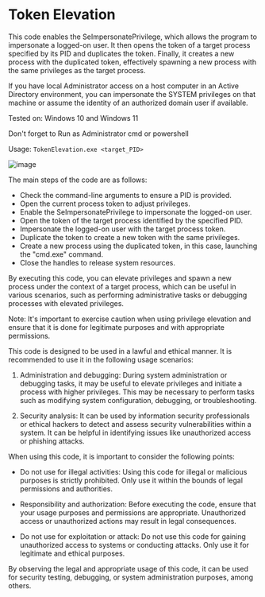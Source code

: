 # Token Elevation

This code enables the SeImpersonatePrivilege, which allows the program to impersonate a logged-on user. 
It then opens the token of a target process specified by its PID and duplicates the token. 
Finally, it creates a new process with the duplicated token, effectively spawning a new process with the same privileges as the target process.

If you have local Administrator access on a host computer in an Active Directory environment, 
you can impersonate the SYSTEM privileges on that machine or assume the identity of an authorized domain user if available.

Tested on: Windows 10 and Windows 11

Don't forget to Run as Administrator cmd or powershell

Usage: ```TokenElevation.exe <target_PID>```

![image](https://github.com/termanix/TokenElevation/assets/50464194/e822eee9-9325-44d5-a7fb-e3e08d14d218)

The main steps of the code are as follows:
- Check the command-line arguments to ensure a PID is provided.
- Open the current process token to adjust privileges.
- Enable the SeImpersonatePrivilege to impersonate the logged-on user.
- Open the token of the target process identified by the specified PID.
- Impersonate the logged-on user with the target process token.
- Duplicate the token to create a new token with the same privileges.
- Create a new process using the duplicated token, in this case, launching the "cmd.exe" command.
- Close the handles to release system resources.

By executing this code, you can elevate privileges and spawn a new process under the context of a target process, 
which can be useful in various scenarios, such as performing administrative tasks or debugging processes with elevated privileges.

Note: It's important to exercise caution when using privilege elevation and ensure that it is done for legitimate purposes and with appropriate permissions.

This code is designed to be used in a lawful and ethical manner. It is recommended to use it in the following usage scenarios:

1. Administration and debugging: During system administration or debugging tasks, it may be useful to elevate privileges and initiate a process with higher privileges. This may be necessary to perform tasks such as modifying system configuration, debugging, or troubleshooting.

2. Security analysis: It can be used by information security professionals or ethical hackers to detect and assess security vulnerabilities within a system. It can be helpful in identifying issues like unauthorized access or phishing attacks.

When using this code, it is important to consider the following points:

- Do not use for illegal activities: Using this code for illegal or malicious purposes is strictly prohibited. Only use it within the bounds of legal permissions and authorities.

- Responsibility and authorization: Before executing the code, ensure that your usage purposes and permissions are appropriate. Unauthorized access or unauthorized actions may result in legal consequences.

- Do not use for exploitation or attack: Do not use this code for gaining unauthorized access to systems or conducting attacks. Only use it for legitimate and ethical purposes.

By observing the legal and appropriate usage of this code, it can be used for security testing, debugging, or system administration purposes, among others.
